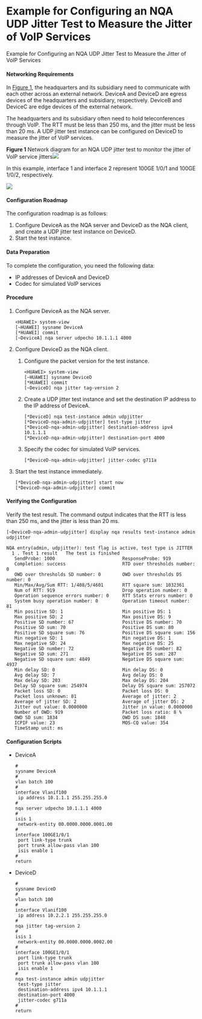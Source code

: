 Example for Configuring an NQA UDP Jitter Test to Measure the Jitter of VoIP Services
=====================================================================================

Example for Configuring an NQA UDP Jitter Test to Measure the Jitter of VoIP Services

#### Networking Requirements

In [Figure 1](#EN-US_TASK_0000001176661847__fig_dc_vrp_nqa_cfg_002801), the headquarters and its subsidiary need to communicate with each other across an external network. DeviceA and DeviceD are egress devices of the headquarters and subsidiary, respectively. DeviceB and DeviceC are edge devices of the external network.

The headquarters and its subsidiary often need to hold teleconferences through VoIP. The RTT must be less than 250 ms, and the jitter must be less than 20 ms. A UDP jitter test instance can be configured on DeviceD to measure the jitter of VoIP services.

**Figure 1** Network diagram for an NQA UDP jitter test to monitor the jitter of VoIP service jitters![](../public_sys-resources/note_3.0-en-us.png) 

In this example, interface 1 and interface 2 represent 100GE 1/0/1 and 100GE 1/0/2, respectively.


  
![](figure/en-us_image_0000001130622322.png)

#### Configuration Roadmap

The configuration roadmap is as follows:

1. Configure DeviceA as the NQA server and DeviceD as the NQA client, and create a UDP jitter test instance on DeviceD.
2. Start the test instance.

#### Data Preparation

To complete the configuration, you need the following data:

* IP addresses of DeviceA and DeviceD
* Codec for simulated VoIP services

#### Procedure

1. Configure DeviceA as the NQA server.
   
   
   ```
   <HUAWEI> system-view
   [~HUAWEI] sysname DeviceA
   [*HUAWEI] commit
   [~DeviceA] nqa server udpecho 10.1.1.1 4000
   ```
2. Configure DeviceD as the NQA client.
   1. Configure the packet version for the test instance.
      
      
      ```
      <HUAWEI> system-view
      [~HUAWEI] sysname DeviceD
      [*HUAWEI] commit
      [~DeviceD] nqa jitter tag-version 2
      ```
   2. Create a UDP jitter test instance and set the destination IP address to the IP address of DeviceA.
      
      
      ```
      [*DeviceD] nqa test-instance admin udpjitter
      [*DeviceD-nqa-admin-udpjitter] test-type jitter
      [*DeviceD-nqa-admin-udpjitter] destination-address ipv4 10.1.1.1
      [*DeviceD-nqa-admin-udpjitter] destination-port 4000
      ```
   3. Specify the codec for simulated VoIP services.
      
      
      ```
      [*DeviceD-nqa-admin-udpjitter] jitter-codec g711a
      ```
3. Start the test instance immediately.
   
   
   ```
   [*DeviceD-nqa-admin-udpjitter] start now
   [*DeviceD-nqa-admin-udpjitter] commit
   ```

#### Verifying the Configuration

Verify the test result. The command output indicates that the RTT is less than 250 ms, and the jitter is less than 20 ms.

```
[~DeviceD-nqa-admin-udpjitter] display nqa results test-instance admin udpjitter

NQA entry(admin, udpjitter): test flag is active, test type is JITTER
  1 . Test 1 result   The test is finished
   SendProbe: 1000                         ResponseProbe: 919                      
   Completion: success                     RTD over thresholds number: 0           
   OWD over thresholds SD number: 0        OWD over thresholds DS number: 0        
   Min/Max/Avg/Sum RTT: 1/408/5/4601       RTT square sum: 1032361                  
   Num of RTT: 919                         Drop operation number: 0               
   Operation sequence errors number: 0     RTT Stats errors number: 0             
   System busy operation number: 0         Operation timeout number: 81            
   Min positive SD: 1                      Min positive DS: 1                     
   Max positive SD: 2                      Max positive DS: 9                    
   Positive SD number: 67                  Positive DS number: 70                 
   Positive SD sum: 70                     Positive DS sum: 80                  
   Positive SD square sum: 76              Positive DS square sum: 156          
   Min negative SD: 1                      Min negative DS: 1                     
   Max negative SD: 24                     Max negative DS: 25                     
   Negative SD number: 72                  Negative DS number: 82                  
   Negative SD sum: 271                    Negative DS sum: 287                    
   Negative SD square sum: 4849            Negative DS square sum: 4937             
   Min delay SD: 0                         Min delay DS: 0                        
   Avg delay SD: 7                         Avg delay DS: 0                        
   Max delay SD: 203                       Max delay DS: 204                        
   Delay SD square sum: 254974             Delay DS square sum: 257072                 
   Packet loss SD: 0                       Packet loss DS: 0                      
   Packet loss unknown: 81                 Average of jitter: 2                  
   Average of jitter SD: 2                 Average of jitter DS: 2               
   Jitter out value: 0.0000000             Jitter in value: 0.0000000            
   Number of OWD: 919                      Packet loss ratio: 8 %                 
   OWD SD sum: 1834                        OWD DS sum: 1848                          
   ICPIF value: 23                         MOS-CQ value: 354                        
   TimeStamp unit: ms
```

#### Configuration Scripts

* DeviceA
  
  ```
  #
  sysname DeviceA
  #
  vlan batch 100
  #
  interface Vlanif100
   ip address 10.1.1.1 255.255.255.0
  #
  nqa server udpecho 10.1.1.1 4000
  #
  isis 1
   network-entity 00.0000.0000.0001.00
  #
  interface 100GE1/0/1
   port link-type trunk
   port trunk allow-pass vlan 100
   isis enable 1
  #
  return
  ```
* DeviceD
  
  ```
  #
  sysname DeviceD
  #
  vlan batch 100
  #
  interface Vlanif100
   ip address 10.2.2.1 255.255.255.0
  #
  nqa jitter tag-version 2
  #
  isis 1
   network-entity 00.0000.0000.0002.00
  #
  interface 100GE1/0/1
   port link-type trunk
   port trunk allow-pass vlan 100
   isis enable 1
  #
  nqa test-instance admin udpjitter
   test-type jitter
   destination-address ipv4 10.1.1.1
   destination-port 4000
   jitter-codec g711a
  #
  return
  ```